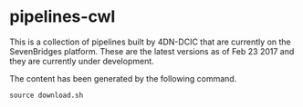 # pipelines-cwl

This is a collection of pipelines built by 4DN-DCIC that are currently on the SevenBridges platform.
These are the latest versions as of Feb 23 2017 and they are currently under development.

The content has been generated by the following command.
```
source download.sh 
```

